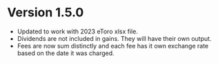 # Version 1.5.0

- Updated to work with 2023 eToro xlsx file.
- Dividends are not included in gains. They will have their own output.
- Fees are now sum distinctly and each fee has it own exchange rate based on the date it was charged.
